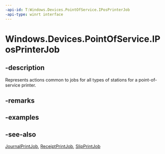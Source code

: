 ```yaml
---
-api-id: T:Windows.Devices.PointOfService.IPosPrinterJob
-api-type: winrt interface
---
```


<!-- Interface syntax.
public interface IPosPrinterJob : 
-->

# Windows.Devices.PointOfService.IPosPrinterJob

## -description
Represents actions common to jobs for all types of stations for a point-of-service printer.

## -remarks

## -examples

## -see-also
[JournalPrintJob](journalprintjob.md), [ReceiptPrintJob](receiptprintjob.md), [SlipPrintJob](slipprintjob.md)